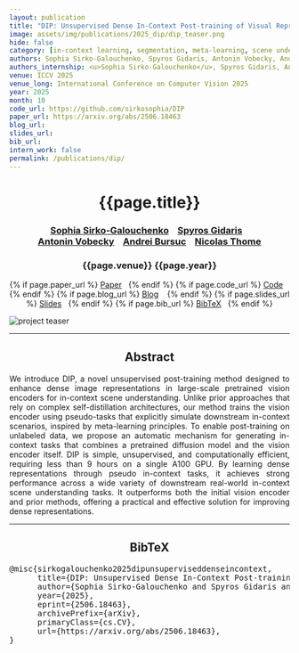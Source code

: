 ```yaml
---
layout: publication
title: "DIP: Unsupervised Dense In-Context Post-training of Visual Representations"
image: assets/img/publications/2025_dip/dip_teaser.png
hide: false
category: [in-context learning, segmentation, meta-learning, scene understanding, self-supervision, post-training]
authors: Sophia Sirko-Galouchenko, Spyros Gidaris, Antonin Vobecky, Andrei Bursuc, Nicolas Thome
authors_internship: <u>Sophia Sirko-Galouchenko</u>, Spyros Gidaris, Antonin Vobecky, Andrei Bursuc, Nicolas Thome
venue: ICCV 2025
venue_long: International Conference on Computer Vision 2025
year: 2025
month: 10
code_url: https://github.com/sirkosophia/DIP
paper_url: https://arxiv.org/abs/2506.18463
blog_url:
slides_url:
bib_url:
intern_work: false
permalink: /publications/dip/
---
```


<h1 align="center"> {{page.title}} </h1>
<!-- Simple call of authors -->
<!-- <h3 align="center"> {{page.authors}} </h3> -->
<!-- Alternatively you can add links to author pages -->
<h3 align="center"> <a href="https://scholar.google.com/citations?user=3ac3PQMAAAAJ&hl=fr">Sophia Sirko-Galouchenko</a> &nbsp;&nbsp;  <a href="https://scholar.google.fr/citations?user=7atfg7EAAAAJ&hl=en">Spyros Gidaris</a> &nbsp;&nbsp; <br>  <a href="https://vobecant.github.io/">Antonin Vobecky</a>  &nbsp;&nbsp;   <a href="https://abursuc.github.io/">Andrei Bursuc</a>  &nbsp;&nbsp; <a href="https://scholar.google.com/citations?user=3ac3PQMAAAAJ&hl=fr">Nicolas Thome</a></h3>



<h3 align="center"> {{page.venue}} {{page.year}} </h3>

<div align="center">
  <p>
    {% if page.paper_url %}
    <a href="{{ page.paper_url }}"><i class="far fa-file-pdf"></i> Paper</a>&nbsp;&nbsp;
    {% endif %}
    {% if page.code_url %}
    <a href="{{ page.code_url }}"><i class="fab fa-github"></i> Code</a> &nbsp;&nbsp;
    {% endif %}
    {% if page.blog_url %}
    <a href="{{ page.blog_url }}"><i class="fab fa-blogger"></i> Blog</a> &nbsp;&nbsp;
    {% endif %}
    {% if page.slides_url %}
    <a href="{{ page.slides_url }}"><i class="far fa-file-pdf"></i> Slides</a>&nbsp;&nbsp;
    {% endif %}
    {% if page.bib_url %}
    <a href="{{ page.bib_url}}"><i class="far fa-file-alt"></i> BibTeX</a>&nbsp;&nbsp;
    {% endif %}
  </p>
</div>

<div class="publication-teaser">
    <img src="../../{{ page.image }}" alt="project teaser"/>
</div>


<hr>

<h2  align="center"> Abstract</h2>

<p align="justify">We introduce DIP, a novel unsupervised post-training method designed to enhance dense image representations in large-scale pretrained vision encoders for in-context scene understanding. Unlike prior approaches that rely on complex self-distillation architectures, our method trains the vision encoder using pseudo-tasks that explicitly simulate downstream in-context scenarios, inspired by meta-learning principles. To enable post-training on unlabeled data, we propose an automatic mechanism for generating in-context tasks that combines a pretrained diffusion model and the vision encoder itself. DIP is simple, unsupervised, and computationally efficient, requiring less than 9 hours on a single A100 GPU. By learning dense representations through pseudo in-context tasks, it achieves strong performance across a wide variety of downstream real-world in-context scene understanding tasks. It outperforms both the initial vision encoder and prior methods, offering a practical and effective solution for improving dense representations.  </p>


<hr>


<h2  align="center">BibTeX</h2>
<left>
  <pre class="bibtex-box">
@misc{sirkogalouchenko2025dipunsuperviseddenseincontext,
      title={DIP: Unsupervised Dense In-Context Post-training of Visual Representations}, 
      author={Sophia Sirko-Galouchenko and Spyros Gidaris and Antonin Vobecky and Andrei Bursuc and Nicolas Thome},
      year={2025},
      eprint={2506.18463},
      archivePrefix={arXiv},
      primaryClass={cs.CV},
      url={https://arxiv.org/abs/2506.18463}, 
}
</pre>
</left>

<br>
